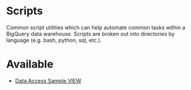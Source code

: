 # Scripts

Common script utilities which can help automate common tasks within a BigQuery data warehouse. Scripts are broken out into directories by language (e.g. bash, python, sql, etc.).

# Available

* [Data Access Sample VIEW](data_access)

